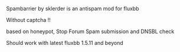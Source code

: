 Spambarrier by sklerder is an antispam mod for fluxbb

Without captcha !!

based on honeypot, Stop Forum Spam submission and DNSBL check

Should work with latest fluxbb 1.5.11 and beyond
